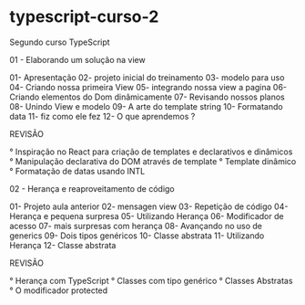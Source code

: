 # typescript-curso-2
 Segundo curso TypeScript

 01 - Elaborando um solução na view

 01- Apresentação
 02- projeto inicial do treinamento
 03- modelo para uso
 04- Criando nossa primeira View
 05- integrando nossa view a pagina 
 06- Criando elementos do Dom dinâmicamente 
 07- Revisando nossos planos
 08- Unindo View e modelo 
 09- A arte do template string
 10- Formatando data 
 11- fiz como ele fez 
 12- O que aprendemos ?

 REVISÃO

 ° Inspiração no React para criação de templates e declarativos e dinâmicos
 ° Manipulação declarativa do DOM através de template 
 ° Template dinâmico
 ° Formatação de datas usando INTL

 02 - Herança e reaproveitamento de código

 01- Projeto aula anterior 
 02- mensagen view
 03- Repetição de código
 04- Herança e pequena surpresa
 05- Utilizando Herança
 06- Modificador de acesso 
 07- mais surpresas com herança
 08- Avançando no uso de generics
 09- Dois tipos genéricos
 10- Classe abstrata
 11- Utilizando Herança
 12- Classe abstrata

 REVISÃO

 ° Herança com TypeScript
 ° Classes com tipo genérico
 ° Classes Abstratas
 ° O modificador protected
 


